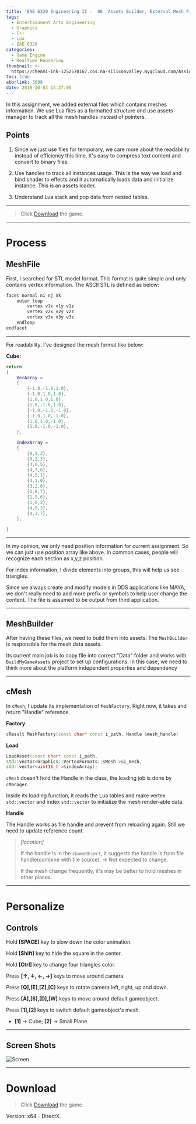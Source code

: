 ```yaml
---
title: 'EAE 6320 Engineering II -  06  Assets Builder, External Mesh File, Handle, Lua'
tags:
  - Entertainment Arts Engineering
  - Graphics
  - C++
  - Lua
  - EAE 6320
categories:
  - Game Engine
  - Realtime Rendering
thumbnail: >-
  https://chenmi-ink-1252570167.cos.na-siliconvalley.myqcloud.com/AssignSixBanner.png
toc: true
abbrlink: 5698
date: 2018-10-03 15:27:00
---
```




In this assignment, we added external files which contains meshes information. We use Lua files as a formatted structure and use assets manager to track all the mesh handles instead of pointers. 



<!--more--> 


## Points 
1. Since we just use files for temporary, we care more about the readability instead of efficiency this time. It's easy to compress text content and convert to binary files.  

2. Use handles to track all instances usage. This is the way we load and bind shader to effects and it automatically loads data and initialize instance. This is an assets loader.

3. Understand Lua stack and pop data from nested tables.


***
> Click [Download](https://chenmi-ink-1252570167.cos.na-siliconvalley.myqcloud.com/EAE6320Zip/AssignSixMyGame_.zip) the game.

***


# Process

## MeshFile


First, I searched for STL model format. This format is quite simple and only contains vertex information. The ASCII STL is defined as below:

```C++
facet normal ni nj nk
    outer loop
        vertex v1x v1y v1z
        vertex v2x v2y v2z
        vertex v3x v3y v3z
    endloop
endfacet
```

***

For readability. I've designed the mesh format like below:


**Cube:**

```lua
return
{
	VerArray =
	{
		{-1.0,-1.0,1.0},
		{-1.0,1.0,1.0},
		{1.0,1.0,1.0},
		{1.0,-1.0,1.0},
		{-1.0,-1.0,-1.0},
		{-1.0,1.0,-1.0},
		{1.0,1.0,-1.0},
		{1.0,-1.0,-1.0},
	},

	IndexArray =
	{
		{0,1,2},
		{0,2,3},
		{4,6,5},
		{4,7,6},
		{4,5,1},
		{4,1,0},
		{3,2,6},
		{3,6,7},
		{1,5,6},
		{1,6,2},
		{4,0,3},
		{4,3,7},
	},

}
```

***

In my opinion, we only need position information for current assignment. So we can just use position array like above. In common cases, people will recognize each section as x,y,z position.

For index information, I divide elements into groups, this will help us see triangles.

Since we always create and modify models in DDS applications like MAYA, we don't really need to add more prefix or symbols to help user change the content. The file is assumed to be output from third application.

***


## MeshBuilder

After having these files, we need to build them into assets. The <code>MeshBuilder </code>is responsible for the mesh data assets.

 Its current main job is to copy file into correct "Data" folder and works with <code>BuildMyGameAssets</code> project to set up configurations. In this case, we need to think more about the platform independent properties and dependency


---

## cMesh

In <code>cMesh</code>, I update its implementation of <code>MeshFactory</code>. Right now, it takes and return "Handle" reference.


**Factory**
```C++
cResult MeshFactory(const char* const i_path, Handle &mesh_handle)
```


**Load**


```C++
LoadAsset(const char* const i_path,
std::vector<Graphics::VertexFormats::sMesh >&i_mesh,
std::vector<uint16_t >&indexArray);
```
<code>cMesh</code> doesn't hold the Handle in the class, the loading job is done by <code>cManager</code>.  

Inside its loading function, it reads the Lua tables and make vertex <code>std::vector</code> and index <code>std::vector</code> to initialize the mesh render-able data.

**Handle**

The Handle works as file handle and prevent from reloading again. Still we need to update reference count.

> *[location]*
> 
> If the handle is in the <code>cGameObject</code>, it suggests the handle is from file handle(combine with file source). -> Not expected to change.
>
>If the mesh change frequently, it's may be better to hold meshes in other places. 


***

# Personalize

## Controls

Hold **[SPACE]** key to slow down the color animation. 

Hold **[Shift]** key to hide the square in the center.

Hold **[Ctrl]** key to change four triangles color.

Press **[↑, ↓, ←, →]** keys to move around camera. 

Press **[Q],[E],[Z],[C]** keys to rotate camera left, right, up and down.

Press **[A],[S],[D],[W]** keys to move around default gameobject.

Press **[1],[2]** keys to switch default gameobject's mesh. 
- **[1]** -> Cube; **[2]** -> Small Plane

***

## Screen Shots

![Screen](https://chenmi-ink-1252570167.cos.na-siliconvalley.myqcloud.com/AssignSixscreenshot_compress.gif)


***


# Download

> Click [Download](https://chenmi-ink-1252570167.cos.na-siliconvalley.myqcloud.com/EAE6320Zip/AssignSixMyGame_.zip) the game.

Version: x64 - DirectX.


